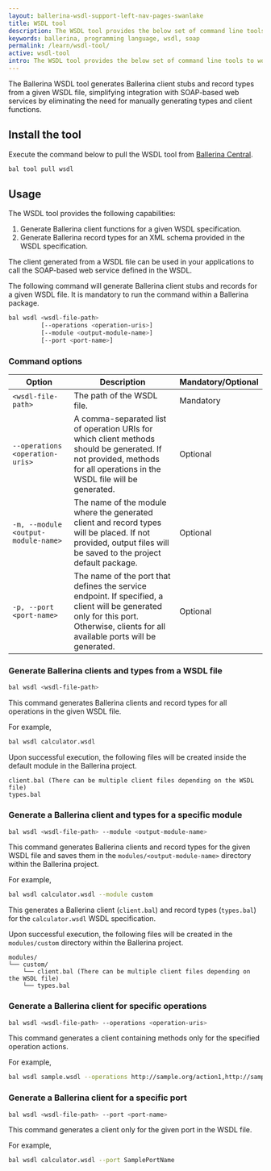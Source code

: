 ```yaml
---
layout: ballerina-wsdl-support-left-nav-pages-swanlake
title: WSDL tool
description: The WSDL tool provides the below set of command line tools to work with WSDL files in Ballerina.
keywords: ballerina, programming language, wsdl, soap
permalink: /learn/wsdl-tool/
active: wsdl-tool
intro: The WSDL tool provides the below set of command line tools to work with WSDL files in Ballerina.
--- 
```

The Ballerina WSDL tool generates Ballerina client stubs and record types from a given WSDL file, simplifying integration with SOAP-based web services by eliminating the need for manually generating types and client functions.

## Install the tool

Execute the command below to pull the WSDL tool from [Ballerina Central](https://central.ballerina.io/ballerina/wsdl/latest).

```sh
bal tool pull wsdl
```

## Usage

The WSDL tool provides the following capabilities:

1. Generate Ballerina client functions for a given WSDL specification.
2. Generate Ballerina record types for an XML schema provided in the WSDL specification.

The client generated from a WSDL file can be used in your applications to call the SOAP-based web service defined in the WSDL.

The following command will generate Ballerina client stubs and records for a given WSDL file. It is mandatory to run the command within a Ballerina package.

```sh
bal wsdl <wsdl-file-path>
         [--operations <operation-uris>]
         [--module <output-module-name>]
         [--port <port-name>]
```

### Command options

| Option | Description | Mandatory/Optional |
|--------|-------------|--------------------|
| `<wsdl-file-path>` | The path of the WSDL file. | Mandatory |
| `--operations <operation-uris>` | A comma-separated list of operation URIs for which client methods should be generated. If not provided, methods for all operations in the WSDL file will be generated. | Optional |
| `-m, --module <output-module-name>` | The name of the module where the generated client and record types will be placed. If not provided, output files will be saved to the project default package. | Optional |
| `-p, --port <port-name>` | The name of the port that defines the service endpoint. If specified, a client will be generated only for this port. Otherwise, clients for all available ports will be generated. | Optional |

### Generate Ballerina clients and types from a WSDL file

```sh
bal wsdl <wsdl-file-path>
```

This command generates Ballerina clients and record types for all operations in the given WSDL file.

For example,

```sh
bal wsdl calculator.wsdl
```

Upon successful execution, the following files will be created inside the default module in the Ballerina project.

```
client.bal (There can be multiple client files depending on the WSDL file)
types.bal
```

### Generate a Ballerina client and types for a specific module

```sh
bal wsdl <wsdl-file-path> --module <output-module-name>
```

This command generates Ballerina clients and record types for the given WSDL file and saves them in the `modules/<output-module-name>` directory within the Ballerina project.

For example,

```sh
bal wsdl calculator.wsdl --module custom
```

This generates a Ballerina client (`client.bal`) and record types (`types.bal`) for the `calculator.wsdl` WSDL specification.

Upon successful execution, the following files will be created in the `modules/custom` directory within the Ballerina project.

```
modules/
└── custom/
    └── client.bal (There can be multiple client files depending on the WSDL file)
    └── types.bal
```

### Generate a Ballerina client for specific operations

```sh
bal wsdl <wsdl-file-path> --operations <operation-uris>
```

This command generates a client containing methods only for the specified operation actions.

For example,

```sh
bal wsdl sample.wsdl --operations http://sample.org/action1,http://sample.org/action2
```

### Generate a Ballerina client for a specific port

```sh
bal wsdl <wsdl-file-path> --port <port-name>
```

This command generates a client only for the given port in the WSDL file.

For example,

```sh
bal wsdl calculator.wsdl --port SamplePortName
```
